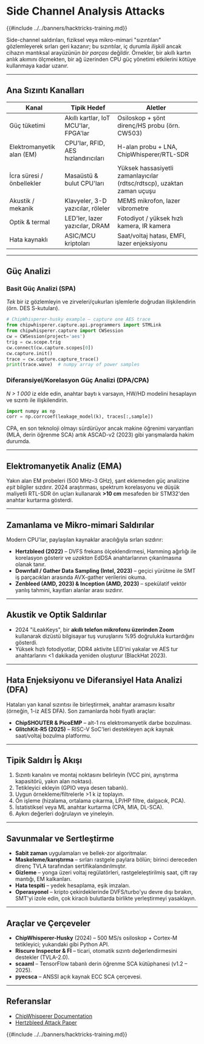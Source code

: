 # Side Channel Analysis Attacks

{{#include ../../banners/hacktricks-training.md}}

Side-channel saldırıları, fiziksel veya mikro-mimari "sızıntıları" gözlemleyerek sırları geri kazanır; bu sızıntılar, iç durumla *ilişkili* ancak cihazın mantıksal arayüzünün *bir parçası* değildir. Örnekler, bir akıllı kartın anlık akımını ölçmekten, bir ağ üzerinden CPU güç yönetimi etkilerini kötüye kullanmaya kadar uzanır.

---

## Ana Sızıntı Kanalları

| Kanal | Tipik Hedef | Aletler |
|-------|-------------|---------|
| Güç tüketimi | Akıllı kartlar, IoT MCU'lar, FPGA'lar | Osiloskop + şönt direnç/HS probu (örn. CW503) |
| Elektromanyetik alan (EM) | CPU'lar, RFID, AES hızlandırıcıları | H-alan probu + LNA, ChipWhisperer/RTL-SDR |
| İcra süresi / önbellekler | Masaüstü & bulut CPU'ları | Yüksek hassasiyetli zamanlayıcılar (rdtsc/rdtscp), uzaktan zaman uçuşu |
| Akustik / mekanik | Klavyeler, 3-D yazıcılar, röleler | MEMS mikrofon, lazer vibrometre |
| Optik & termal | LED'ler, lazer yazıcılar, DRAM | Fotodiyot / yüksek hızlı kamera, IR kamera |
| Hata kaynaklı | ASIC/MCU kriptoları | Saat/voltaj hatası, EMFI, lazer enjeksiyonu |

---

## Güç Analizi

### Basit Güç Analizi (SPA)
*Tek* bir iz gözlemleyin ve zirveleri/çukurları işlemlerle doğrudan ilişkilendirin (örn. DES S-kutuları).
```python
# ChipWhisperer-husky example – capture one AES trace
from chipwhisperer.capture.api.programmers import STMLink
from chipwhisperer.capture import CWSession
cw = CWSession(project='aes')
trig = cw.scope.trig
cw.connect(cw.capture.scopes[0])
cw.capture.init()
trace = cw.capture.capture_trace()
print(trace.wave)  # numpy array of power samples
```
### Diferansiyel/Korelasyon Güç Analizi (DPA/CPA)
*N > 1 000* iz elde edin, anahtar baytı `k` varsayın, HW/HD modelini hesaplayın ve sızıntı ile ilişkilendirin.
```python
import numpy as np
corr = np.corrcoef(leakage_model(k), traces[:,sample])
```
CPA, en son teknoloji olmayı sürdürüyor ancak makine öğrenimi varyantları (MLA, derin öğrenme SCA) artık ASCAD-v2 (2023) gibi yarışmalarda hakim durumda.

---

## Elektromanyetik Analiz (EMA)
Yakın alan EM probeleri (500 MHz–3 GHz), şant eklemeden güç analizine *eşit* bilgiler sızdırır. 2024 araştırması, spektrum korelasyonu ve düşük maliyetli RTL-SDR ön uçları kullanarak **>10 cm** mesafeden bir STM32'den anahtar kurtarma gösterdi.

---

## Zamanlama ve Mikro-mimari Saldırılar
Modern CPU'lar, paylaşılan kaynaklar aracılığıyla sırları sızdırır:
* **Hertzbleed (2022)** – DVFS frekans ölçeklendirmesi, Hamming ağırlığı ile korelasyon gösterir ve *uzaktan* EdDSA anahtarlarının çıkarılmasına olanak tanır.
* **Downfall / Gather Data Sampling (Intel, 2023)** – geçici yürütme ile SMT iş parçacıkları arasında AVX-gather verilerini okuma.
* **Zenbleed (AMD, 2023) & Inception (AMD, 2023)** – spekülatif vektör yanlış tahmini, kayıtları alanlar arası sızdırır.

---

## Akustik ve Optik Saldırılar
* 2024 "​iLeakKeys", bir **akıllı telefon mikrofonu üzerinden Zoom** kullanarak dizüstü bilgisayar tuş vuruşlarını %95 doğrulukla kurtardığını gösterdi.
* Yüksek hızlı fotodiyotlar, DDR4 aktivite LED'ini yakalar ve AES tur anahtarlarını <1 dakikada yeniden oluşturur (BlackHat 2023).

---

## Hata Enjeksiyonu ve Diferansiyel Hata Analizi (DFA)
Hataları yan kanal sızıntısı ile birleştirmek, anahtar aramasını kısaltır (örneğin, 1-iz AES DFA). Son zamanlarda hobi fiyatlı araçlar:
* **ChipSHOUTER & PicoEMP** – alt-1 ns elektromanyetik darbe bozulması.
* **GlitchKit-R5 (2025)** – RISC-V SoC'leri destekleyen açık kaynak saat/voltaj bozulma platformu.

---

## Tipik Saldırı İş Akışı
1. Sızıntı kanalını ve montaj noktasını belirleyin (VCC pini, ayrıştırma kapasitörü, yakın alan noktası).
2. Tetikleyici ekleyin (GPIO veya desen tabanlı).
3. Uygun örnekleme/filtrelerle >1 k iz toplayın.
4. Ön işleme (hizalama, ortalama çıkarma, LP/HP filtre, dalgacık, PCA).
5. İstatistiksel veya ML anahtar kurtarma (CPA, MIA, DL-SCA).
6. Aykırı değerleri doğrulayın ve yineleyin.

---

## Savunmalar ve Sertleştirme
* **Sabit zaman** uygulamaları ve bellek-zor algoritmalar.
* **Maskeleme/karıştırma** – sırları rastgele paylara bölün; birinci dereceden direnç TVLA tarafından sertifikalandırılmıştır.
* **Gizleme** – yonga üzeri voltaj regülatörleri, rastgeleleştirilmiş saat, çift ray mantığı, EM kalkanları.
* **Hata tespiti** – yedek hesaplama, eşik imzaları.
* **Operasyonel** – kripto çekirdeklerinde DVFS/turbo'yu devre dışı bırakın, SMT'yi izole edin, çok kiracılı bulutlarda birlikte yerleştirmeyi yasaklayın.

---

## Araçlar ve Çerçeveler
* **ChipWhisperer-Husky** (2024) – 500 MS/s osiloskop + Cortex-M tetikleyici; yukarıdaki gibi Python API.
* **Riscure Inspector & FI** – ticari, otomatik sızıntı değerlendirmesini destekler (TVLA-2.0).
* **scaaml** – TensorFlow tabanlı derin öğrenme SCA kütüphanesi (v1.2 – 2025).
* **pyecsca** – ANSSI açık kaynak ECC SCA çerçevesi.

---

## Referanslar

* [ChipWhisperer Documentation](https://chipwhisperer.readthedocs.io/en/latest/)
* [Hertzbleed Attack Paper](https://www.hertzbleed.com/)


{{#include ../../banners/hacktricks-training.md}}
